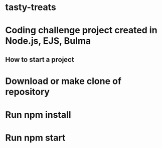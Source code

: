# tasty-treats

# Coding challenge project created in Node.js, EJS, Bulma

## How to start a project

# Download or make clone of repository

# Run npm install

# Run npm start
